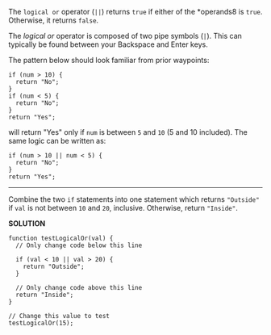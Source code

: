 The `logical or` operator (`||`) returns `true` if either of the *operands8 is `true`. Otherwise, it returns `false`.

The *logical or* operator is composed of two pipe symbols (`|`). This can typically be found between your Backspace and Enter keys.

The pattern below should look familiar from prior waypoints:
```
if (num > 10) {
  return "No";
}
if (num < 5) {
  return "No";
}
return "Yes";
```
will return "Yes" only if `num` is between `5` and `10` (5 and 10 included). The same logic can be written as:
```
if (num > 10 || num < 5) {
  return "No";
}
return "Yes";
```

---
Combine the two `if` statements into one statement which returns `"Outside"` if `val` is not between `10` and `20`, inclusive. Otherwise, return `"Inside"`.

**SOLUTION**

```
function testLogicalOr(val) {
  // Only change code below this line

  if (val < 10 || val > 20) {
    return "Outside";
  }

  // Only change code above this line
  return "Inside";
}

// Change this value to test
testLogicalOr(15);
```
